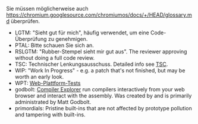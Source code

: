 Sie müssen möglicherweise auch <https://chromium.googlesource.com/chromiumos/docs/+/HEAD/glossary.md> überprüfen.

* LGTM: "Sieht gut für mich", häufig verwendet, um eine Code-Überprüfung zu genehmigen.
* PTAL: Bitte schauen Sie sich an.
* RSLGTM: "Rubber-Stempel sieht mir gut aus". The reviewer approving without doing a full code review.
* TSC: Technischer Lenkungsausschuss. Detailed info see [TSC](./GOVERNANCE.md#technical-steering-committee).
* WIP: "Work In Progress" - e.g. a patch that's not finished, but may be worth an early look.
* WPT: [Web-Plattform-Tests](https://github.com/web-platform-tests/wpt)
* godbolt: [Compiler Explorer](https://godbolt.org/) run compilers interactively from your web browser and interact with the assembly. Was created by and is primarily administrated by Matt Godbolt.
* primordials: Pristine built-ins that are not affected by prototype pollution and tampering with built-ins.
